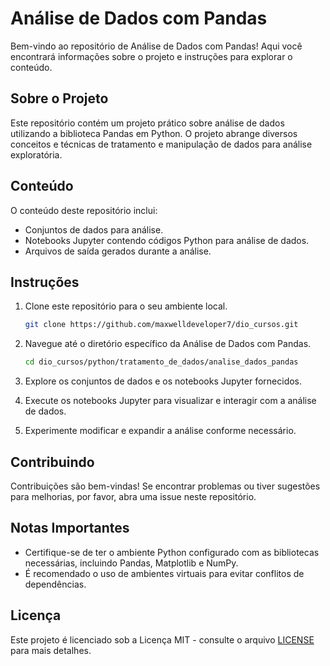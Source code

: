 # Análise de Dados com Pandas

Bem-vindo ao repositório de Análise de Dados com Pandas! Aqui você encontrará informações sobre o projeto e instruções para explorar o conteúdo.

## Sobre o Projeto

Este repositório contém um projeto prático sobre análise de dados utilizando a biblioteca Pandas em Python. O projeto abrange diversos conceitos e técnicas de tratamento e manipulação de dados para análise exploratória.

## Conteúdo

O conteúdo deste repositório inclui:

- Conjuntos de dados para análise.
- Notebooks Jupyter contendo códigos Python para análise de dados.
- Arquivos de saída gerados durante a análise.

## Instruções

1. Clone este repositório para o seu ambiente local.

   ```bash
   git clone https://github.com/maxwelldeveloper7/dio_cursos.git
   ```

2. Navegue até o diretório específico da Análise de Dados com Pandas.

   ```bash
   cd dio_cursos/python/tratamento_de_dados/analise_dados_pandas
   ```

3. Explore os conjuntos de dados e os notebooks Jupyter fornecidos.

4. Execute os notebooks Jupyter para visualizar e interagir com a análise de dados.

5. Experimente modificar e expandir a análise conforme necessário.

## Contribuindo

Contribuições são bem-vindas! Se encontrar problemas ou tiver sugestões para melhorias, por favor, abra uma issue neste repositório.

## Notas Importantes

- Certifique-se de ter o ambiente Python configurado com as bibliotecas necessárias, incluindo Pandas, Matplotlib e NumPy.
- É recomendado o uso de ambientes virtuais para evitar conflitos de dependências.

## Licença

Este projeto é licenciado sob a Licença MIT - consulte o arquivo [LICENSE](LICENSE) para mais detalhes.